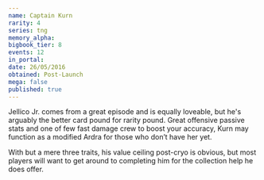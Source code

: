```yaml
---
name: Captain Kurn
rarity: 4
series: tng
memory_alpha:
bigbook_tier: 8
events: 12
in_portal:
date: 26/05/2016
obtained: Post-Launch
mega: false
published: true
---
```


Jellico Jr. comes from a great episode and is equally loveable, but he's arguably the better card pound for rarity pound. Great offensive passive stats and one of few fast damage crew to boost your accuracy, Kurn may function as a modified Ardra for those who don’t have her yet.

With but a mere three traits, his value ceiling post-cryo is obvious, but most players will want to get around to completing him for the collection help he does offer.
